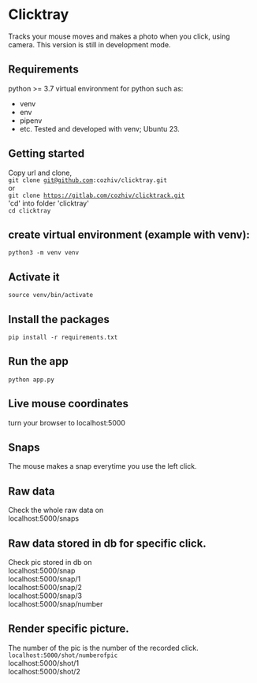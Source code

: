 # Clicktray
Tracks your mouse moves and makes a photo when you click, using camera. This version is still in development mode.
## Requirements
python >= 3.7
virtual environment for python such as:
- venv
- env
- pipenv
- etc. <bra />
Tested and developed with venv; Ubuntu 23.

## Getting started
Copy url and clone,
<br />
<code>git clone git@github.com:cozhiv/clicktray.git</code>
<br />
or
<br />
<code>git clone https://gitlab.com/cozhiv/clicktrack.git</code>
<br />
'cd' into folder 'clicktray'
<br />
<code>cd clicktray</code>
## create virtual environment (example with venv):
<code>python3 -m venv venv</code>

## Activate it
<code>source venv/bin/activate</code>

## Install the packages
<code>pip install -r requirements.txt</code>

## Run the app
<code>python app.py</code>

## Live mouse coordinates
turn your browser to localhost:5000

## Snaps
The mouse makes a snap everytime you use the left click.

## Raw data
Check the whole raw data on
<br />
localhost:5000/snaps

## Raw data stored in db for specific click.
Check pic stored in db on
<br />
localhost:5000/snap <br />
localhost:5000/snap/1 <br />
localhost:5000/snap/2 <br />
localhost:5000/snap/3 <br />
localhost:5000/snap/number <br />

## Render specific picture. 
The number of the pic is the number of the recorded click.<br />
<code>localhost:5000/shot/numberofpic </code><br />
localhost:5000/shot/1 <br />
localhost:5000/shot/2 <br />

